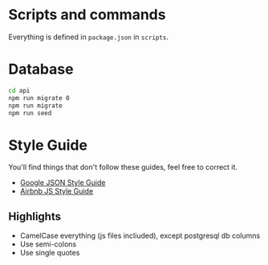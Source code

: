 # Scripts and commands

Everything is defined in `package.json` in `scripts`.

# Database

```bash
cd api
npm run migrate 0
npm run migrate
npm run seed
```

# Style Guide

You'll find things that don't follow these guides, feel free to correct it.

* [Google JSON Style Guide](https://google.github.io/styleguide/jsoncstyleguide.xml)
* [Airbnb JS Style Guide](https://github.com/airbnb/javascript)

## Highlights

* CamelCase everything (js files incliuded), except postgresql db columns
* Use semi-colons
* Use single quotes